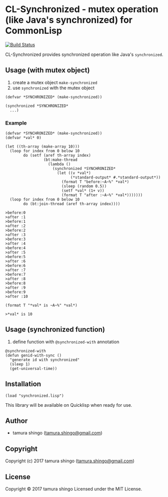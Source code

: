 # CL-Synchronized - mutex operation (like Java's synchronized) for CommonLisp

[![Build Status](https://travis-ci.org/tamurashingo/cl-synchronized.svg?branch=master)](https://travis-ci.org/tamurashingo/cl-synchronized)

CL-Synchronized provides synchronized operation like Java's `synchronized`.

## Usage (with mutex object)

1. create a mutex object `make-synchronized`
1. use `synchronized` with the mutex object

```common-lisp
(defvar *SYNCHRONIZED* (make-synchronized))

(synchronized *SYNCHRONIZED*
  ...)
```

### Example

```common-lisp
(defvar *SYNCHRONIZED* (make-synchronized))
(defvar *val* 0)

(let ((th-array (make-array 10)))
  (loop for index from 0 below 10
        do (setf (aref th-array index)
                 (bt:make-thread
                   (lambda ()
                     (synchronized *SYNCHRONIZED*
                       (let ((v *val*)
                             (*standard-output* #.*standard-output*))
                         (format T "before:~A~%" *val*)
                         (sleep (random 0.5))
                         (setf *val* (1+ v))
                         (format T "after :~A~%" *val*)))))))
  (loop for index from 0 below 10
        do (bt:join-thread (aref th-array index))))

>before:0
>after :1
>before:1
>after :2
>before:2
>after :3
>before:3
>after :4
>before:4
>after :5
>before:5
>after :6
>before:6
>after :7
>before:7
>after :8
>before:8
>after :9
>before:9
>after :10

(format T "*val* is ~A~%" *val*)

>*val* is 10
```

## Usage (synchronized function)

1. define function with `@synchronized-with` annotation

```common-lisp
@synchronized-with
(defun genid-with-sync ()
  "generate id with synchronized"
  (sleep 1)
  (get-universal-time))
```

## Installation

```common-lisp
(load "synchronized.lisp")
```

This library will be available on Quicklisp when ready for use.

## Author

* tamura shingo (tamura.shingo@gmail.com)

## Copyright

Copyright (c) 2017 tamura shingo (tamura.shingo@gmail.com)

## License

Copyright &copy; 2017 tamura shingo Licensed under the MIT License.
